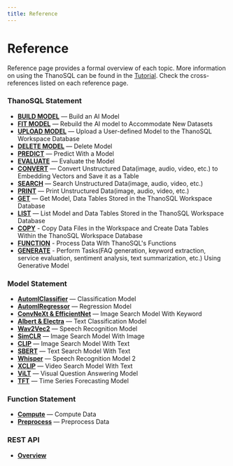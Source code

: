 ```yaml
---
title: Reference
---
```


# __Reference__

Reference page provides a formal overview of each topic. More information on using the ThanoSQL can be found in the [Tutorial](../tutorials/algorithm_list/). Check the cross-references listed on each reference page.

### __ThanoSQL Statement__

- [__BUILD MODEL__](../ThanoSQL_query/BUILD_MODEL_SYNTAX/) — Build an AI Model
- [__FIT MODEL__](../ThanoSQL_query/FIT_MODEL_SYNTAX/) —  Rebuild the AI model to Accommodate New Datasets
- [__UPLOAD MODEL__](../ThanoSQL_query/UPLOAD_MODEL_SYNTAX/) — Upload a User-defined Model to the ThanoSQL Workspace Database
- [__DELETE MODEL__](../ThanoSQL_query/DELETE_MODEL_SYNTAX/) —  Delete Model
- [__PREDICT__](../ThanoSQL_query/PREDICT_SYNTAX/) — Predict With a Model
- [__EVALUATE__](../ThanoSQL_query/EVALUATE_SYNTAX/) — Evaluate the Model
- [__CONVERT__](../ThanoSQL_query/CONVERT_SYNTAX/) — Convert Unstructured Data(image, audio, video, etc.) to Embedding Vectors and Save it as a Table
- [__SEARCH__](../ThanoSQL_query/SEARCH_SYNTAX/) — Search Unstructured Data(image, audio, video, etc.)
- [__PRINT__](../ThanoSQL_query/PRINT_SYNTAX/) — Print Unstructured Data(image, audio, video, etc.)
- [__GET__](../ThanoSQL_query/GET_SYNTAX/) —  Get Model, Data Tables Stored in the ThanoSQL Workspace Database
- [__LIST__](../ThanoSQL_query/LIST_SYNTAX/) — List Model and Data Tables Stored in the ThanoSQL Workspace Database
- [__COPY__](../ThanoSQL_query/COPY_SYNTAX/) - Copy Data Files in the Workspace and Create Data Tables Within the ThanoSQL Workspace Database
- [__FUNCTION__](../ThanoSQL_query/FUNCTION_SYNTAX/) - Process Data With ThanoSQL's Functions  
- [__GENERATE__](../ThanoSQL_query/GENERATE_SYNTAX/) - Perform Tasks(FAQ generation, keyword extraction, service evaluation, sentiment analysis, text summarization, etc.) Using Generative Model  


### __Model Statement__

- [__AutomlClassifier__](../ThanoSQL_model/AutomlClassifier/) — Classification Model
- [__AutomlRegressor__](../ThanoSQL_model/AutomlRegressor/) — Regression Model
- [__ConvNeXt & EfficientNet__](../ThanoSQL_model/ConvNeXt_EfficientNet/) — Image Search Model With Keyword
- [__Albert & Electra__](../ThanoSQL_model/Albert_Electra/) — Text Classification Model
- [__Wav2Vec2__](../ThanoSQL_model/Wav2Vec2/) — Speech Recognition Model
- [__SimCLR__](../ThanoSQL_model/SimCLR/) —  Image Search Model With Image
- [__CLIP__](../ThanoSQL_model/CLIP/) — Image Search Model With Text
- [__SBERT__](../ThanoSQL_model/SBERT/) — Text Search Model With Text
- [__Whisper__](../ThanoSQL_model/Whisper/) — Speech Recognition Model 2 
- [__XCLIP__](../ThanoSQL_model/XCLIP/) — Video Search Model With Text 
- [__ViLT__](../ThanoSQL_model/ViLT/) — Visual Question Answering Model 
- [__TFT__](../ThanoSQL_model/TFT/) — Time Series Forecasting Model

### __Function Statement__ 
- [__Compute__](../ThanoSQL_function/Compute/) — Compute Data 
- [__Preprocess__](../ThanoSQL_function/Preprocess/) — Preprocess Data

### __REST API__

- [__Overview__](../ThanoSQL_connecting/overview/)
